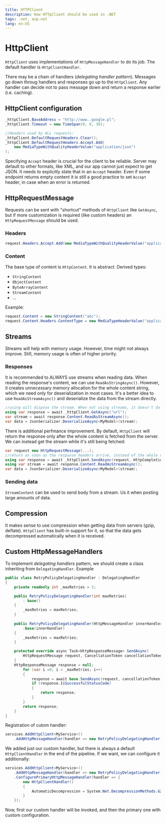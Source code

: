 ```yaml
---
title: HTTPClient
description: How HTTpClient should be used in .NET
tags: .net, asp.net
lang: en-US
---
```


# HttpClient

`HttpClient` uses implementations of `HttpMessageHandler` to do its job. The
default handler is `HttpClientHandler`.

There may be a chain of handlers (*delegating handler pattern*). Messages go
down throug handlers and responses go up to the `HttpClient`. Any handler can
decide not to pass message down and return a response earlier (i.e. caching).

## HttpClient configuration

```csharp
_httpClient.BaseAddress = "http://www..google.pl";
_httpClient.Timeout = new TimeSpan(0, 0, 30);

//Headers used by ALL requests:
_httpClient.DefaultRequestHeaders.Clear();
_httpClient.DefaultRequestHeaders.Accept.Add(
    new MediaTypeWithQualityHeaderValue("application/json")
);
```

Specifying `Accept` header is crucial for the client to be reliable. Server may
default to other formats, like XML, and our app cannot just expect to get JSON.
It needs to explicitly state that in an `Accept` header. Even if some endpoint
returns empty content it is still a good practice to set `Accept` header, in
case when an error is returned.

## HttpRequestMessage

Requests can be sent with "shortcut" methods of `HttpClient` like `GetAsync`,
but if more customization is required (like custom headers) an
`HttpRequestMessage` should be used.

### Headers

```csharp
request.Headers.Accept.Add(new MediaTypeWithQualityHeaderValue("application/json"));
```

### Content

The base type of content is `HttpContent`. It is abstract. Derived types:

- `StringContent`
- `ObjectContent`
- `ByteArrayContent`
- `StreamContent`
- ...

Example:

```csharp
request.Content = new StringContent("abc");
request.Content.Headers.ContentType = new MediaTypeHeaderValue("application/json");
```

## Streams

Streams will help with memory usage. However, time might not always improve.
Still, memory usage is often of higher priority.

### Responses

It is recommended to ALWAYS use streams when reading data. When reading the
response's content, we can use `ReadAsStringAsync()`. However, it creates
unnecessary memory allocation for the whole content string, which we need only
for deserialization in most cases. It's a better idea to use
`ReadAsStreamAsync()` and deserialize the data from the stream directly.

```csharp
//using will dispose the stream. When not using streams, it doesn't do anything
using var response = await _httpClient.GetAsync("url");
var stream = await response.Content.ReadAsStreamAsync();
var data = JsonSerializer.DeserializeAsync<MyModel>(stream);
```

There is additional perfmance improvement. By default, `HttpClient` will return
the response only after the whole content is fetched from the server. We can
instead get the stream while it's still being fetched:

```csharp
var request new HttpRequestMessage(...);
//return as soon as the response headers arrive, instead of the whole content
using var response = await _httpClient.SendAsync(request, HttpCompletionOptions.ResponseHeadersRead);
using var stream = await response.Content.ReadAsStreamAsync();
var data = JsonSerializer.DeserializeAsync<MyModel>(stream);
```

### Sending data

`StreamContent` can be used to send body from a stream. Us it when posting large
amounts of data.

## Compression

It makes sense to use compression when getting data from servers (gzip,
deflate). `HttpClient` has built-in support for it, so that the data gets
decompressed automatically when it is received.

## Custom HttpMessageHandlers

To implement *delegating handlers* pattern, we should create a class inheriting
from `DelegatingHandler`. Example

```csharp
public class RetryPolicyDelegatingHandler : DelegatingHandler 
{
    private readonly int _maxRetries = 3;

    public RetryPolicyDelegatingHandler(int maxRetries)
        : base()
    {
        _maxRetries = maxRetries;
    }
    
    public RetryPolicyDelegatingHandler(HttpMessageHandler innerHandler, int maxRetries)
        :base(innerHandler)
    {
        _maxRetries = maxRetries;
    }

    protected override async Task<HttpResponseMessage> SendAsync(
        HttpRequestMessage request, CancellationToken cancellationToken)
    {
    HttpResponseMessage response = null;
        for (var i =0; i < _maxRetries; i++)
        {
            response = await base.SendAsync(request, cancellationToken);
            if (response.IsSuccessfulStatusCode)
            {
                return response;
            }
        }
        return response;
    }
}
```

Registration of cutom handler:

```csharp
services.AddHttpClient<MyService>()
    .AddHttpMessageHandler(handler => new RetryPolicyDelegatingHandler(2));
```

We added just our custom handler, but there is always a default
`HttpClientHandler` in the end of the pipeline. If we want, we can configure it
additionally:

```csharp
services.AddHttpClient<MyService>()
    .AddHttpMessageHandler(handler => new RetryPolicyDelegatingHandler(2))
    .ConfigurePrimaryHttpMessageHandler(handler => {
        new HttpClientHandler()
        {
            AutomaticDecompression = System.Net.DecompressionMethods.GZip   
        }
    });
```

Now, first our custom handler will be invoked, and then the primary one with
custom configuration.

